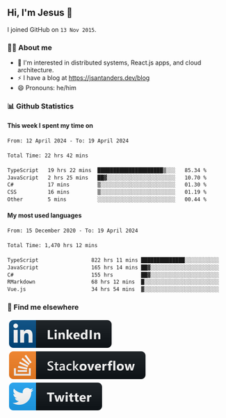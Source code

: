 ## Hi, I'm Jesus 👋

I joined GitHub on `13 Nov 2015`.

<!-- Talking about you -->

### 👨‍💻 About me

- 👦 I'm interested in distributed systems, React.js apps, and cloud architecture.
- ⚡️ I have a blog at <https://jsantanders.dev/blog>
- 😄 Pronouns: he/him

### 📊 Github Statistics

#### This week I spent my time on

<!--START_SECTION:weekly-->

```txt
From: 12 April 2024 - To: 19 April 2024

Total Time: 22 hrs 42 mins

TypeScript   19 hrs 22 mins  █████████████████████▒░░░   85.34 %
JavaScript   2 hrs 25 mins   ██▓░░░░░░░░░░░░░░░░░░░░░░   10.70 %
C#           17 mins         ▒░░░░░░░░░░░░░░░░░░░░░░░░   01.30 %
CSS          16 mins         ▒░░░░░░░░░░░░░░░░░░░░░░░░   01.19 %
Other        5 mins          ░░░░░░░░░░░░░░░░░░░░░░░░░   00.44 %
```

<!--END_SECTION:weekly-->

#### My most used languages

<!--START_SECTION:alltime-->

```txt
From: 15 December 2020 - To: 19 April 2024

Total Time: 1,470 hrs 12 mins

TypeScript                 822 hrs 11 mins ██████████████░░░░░░░░░░░   55.92 %
JavaScript                 165 hrs 14 mins ██▓░░░░░░░░░░░░░░░░░░░░░░   11.24 %
C#                         155 hrs         ██▓░░░░░░░░░░░░░░░░░░░░░░   10.54 %
RMarkdown                  68 hrs 12 mins  █░░░░░░░░░░░░░░░░░░░░░░░░   04.64 %
Vue.js                     34 hrs 54 mins  ▓░░░░░░░░░░░░░░░░░░░░░░░░   02.37 %
```

<!--END_SECTION:alltime-->

### 📢 Find me elsewhere

<p>
  <a target="_blank" href="https://linkedin.com/in/jsantanders">
    <img src="https://github.com/jsantanders/jsantanders/blob/master/img/linkedin.svg" alt="LinkedIn" style="vertical-align:top; margin:4px">
  </a>
  
  <a target="_blank" href="https://stackoverflow.com/users/7318331/jesus-santander">
    <img src="https://github.com/jsantanders/jsantanders/blob/master/img/stackoverflow.svg" alt="StackOverflow" style="vertical-align:top; margin:4px">
  </a>
  
  <a target="_blank" href="http://twitter.com/jsantanders">
    <img src="https://github.com/jsantanders/jsantanders/blob/master/img/twitter.svg" alt="Twitter" style="vertical-align:top; margin:4px">
  </a>
</p>
